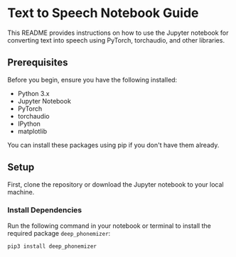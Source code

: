 # Text to Speech Notebook Guide

This README provides instructions on how to use the Jupyter notebook for converting text into speech using PyTorch, torchaudio, and other libraries.

## Prerequisites

Before you begin, ensure you have the following installed:
- Python 3.x
- Jupyter Notebook
- PyTorch
- torchaudio
- IPython
- matplotlib

You can install these packages using pip if you don't have them already.

## Setup

First, clone the repository or download the Jupyter notebook to your local machine.

### Install Dependencies

Run the following command in your notebook or terminal to install the required package `deep_phonemizer`:

```bash
pip3 install deep_phonemizer
